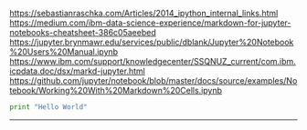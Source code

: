 https://sebastianraschka.com/Articles/2014_ipython_internal_links.html  
https://medium.com/ibm-data-science-experience/markdown-for-jupyter-notebooks-cheatsheet-386c05aeebed  
https://jupyter.brynmawr.edu/services/public/dblank/Jupyter%20Notebook%20Users%20Manual.ipynb  
https://www.ibm.com/support/knowledgecenter/SSQNUZ_current/com.ibm.icpdata.doc/dsx/markd-jupyter.html  
https://github.com/jupyter/notebook/blob/master/docs/source/examples/Notebook/Working%20With%20Markdown%20Cells.ipynb  

```python
print "Hello World"
```
*** 
